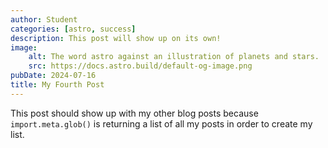```yaml
---
author: Student
categories: [astro, success]
description: This post will show up on its own!
image:
    alt: The word astro against an illustration of planets and stars.
    src: https://docs.astro.build/default-og-image.png
pubDate: 2024-07-16
title: My Fourth Post
---
```


This post should show up with my other blog posts because `import.meta.glob()` is returning a list of all my posts in order to create my list.
